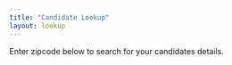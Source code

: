 ```yaml
---
title: "Candidate Lookup"
layout: lookup
---
```


<!-- Optional introductory text for your lookup page -->
Enter zipcode below to search for your candidates details.
